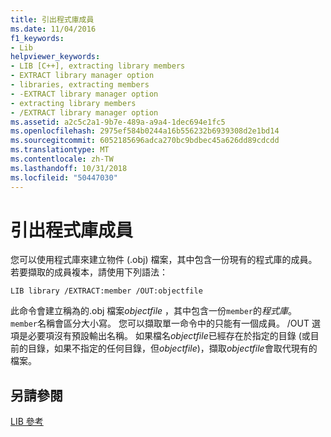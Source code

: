 ```yaml
---
title: 引出程式庫成員
ms.date: 11/04/2016
f1_keywords:
- Lib
helpviewer_keywords:
- LIB [C++], extracting library members
- EXTRACT library manager option
- libraries, extracting members
- -EXTRACT library manager option
- extracting library members
- /EXTRACT library manager option
ms.assetid: a2c5c2a1-9b7e-489a-a9a4-1dec694e1fc5
ms.openlocfilehash: 2975ef584b0244a16b556232b6939308d2e1bd14
ms.sourcegitcommit: 6052185696adca270bc9bdbec45a626dd89cdcdd
ms.translationtype: MT
ms.contentlocale: zh-TW
ms.lasthandoff: 10/31/2018
ms.locfileid: "50447030"
---
```

# <a name="extracting-a-library-member"></a>引出程式庫成員

您可以使用程式庫來建立物件 (.obj) 檔案，其中包含一份現有的程式庫的成員。 若要擷取的成員複本，請使用下列語法：

```
LIB library /EXTRACT:member /OUT:objectfile
```

此命令會建立稱為的.obj 檔案*objectfile* ，其中包含一份`member`的*程式庫*。 `member`名稱會區分大小寫。 您可以擷取單一命令中的只能有一個成員。 /OUT 選項是必要項沒有預設輸出名稱。 如果檔名*objectfile*已經存在於指定的目錄 (或目前的目錄，如果不指定的任何目錄，但*objectfile*)，擷取*objectfile*會取代現有的檔案。

## <a name="see-also"></a>另請參閱

[LIB 參考](../../build/reference/lib-reference.md)